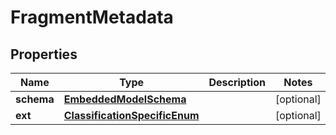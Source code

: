 
# FragmentMetadata

## Properties
Name | Type | Description | Notes
------------ | ------------- | ------------- | -------------
**schema** | [**EmbeddedModelSchema**](EmbeddedModelSchema) |  |  [optional]
**ext** | [**ClassificationSpecificEnum**](ClassificationSpecificEnum) |  |  [optional]



